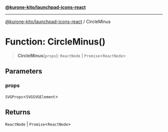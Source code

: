 [**@kurone-kito/launchpad-icons-react**](../README.md)

***

[@kurone-kito/launchpad-icons-react](../globals.md) / CircleMinus

# Function: CircleMinus()

> **CircleMinus**(`props`): `ReactNode` \| `Promise`\<`ReactNode`\>

## Parameters

### props

`SVGProps`\<`SVGSVGElement`\>

## Returns

`ReactNode` \| `Promise`\<`ReactNode`\>
